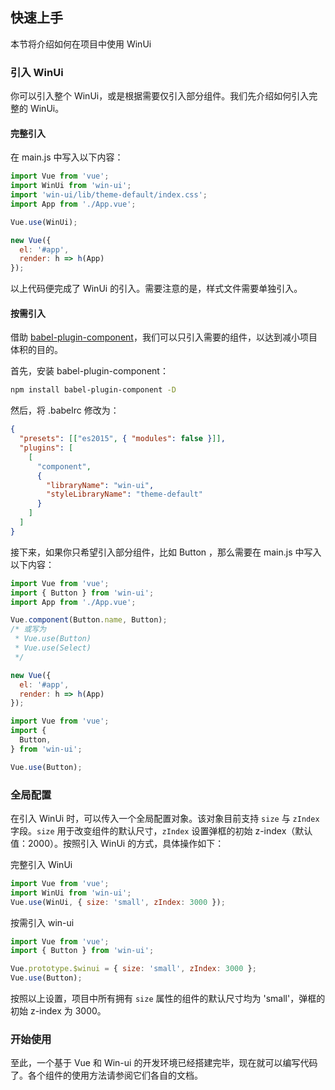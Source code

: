 ## 快速上手

本节将介绍如何在项目中使用 WinUi

### 引入 WinUi

你可以引入整个 WinUi，或是根据需要仅引入部分组件。我们先介绍如何引入完整的 WinUi。

#### 完整引入

在 main.js 中写入以下内容：

```javascript
import Vue from 'vue';
import WinUi from 'win-ui';
import 'win-ui/lib/theme-default/index.css';
import App from './App.vue';

Vue.use(WinUi);

new Vue({
  el: '#app',
  render: h => h(App)
});
```

以上代码便完成了 WinUi 的引入。需要注意的是，样式文件需要单独引入。

#### 按需引入

借助 [babel-plugin-component](https://github.com/QingWei-Li/babel-plugin-component)，我们可以只引入需要的组件，以达到减小项目体积的目的。

首先，安装 babel-plugin-component：

```bash
npm install babel-plugin-component -D
```

然后，将 .babelrc 修改为：

```json
{
  "presets": [["es2015", { "modules": false }]],
  "plugins": [
    [
      "component",
      {
        "libraryName": "win-ui",
        "styleLibraryName": "theme-default"
      }
    ]
  ]
}
```

接下来，如果你只希望引入部分组件，比如 Button ，那么需要在 main.js 中写入以下内容：

```javascript
import Vue from 'vue';
import { Button } from 'win-ui';
import App from './App.vue';

Vue.component(Button.name, Button);
/* 或写为
 * Vue.use(Button)
 * Vue.use(Select)
 */

new Vue({
  el: '#app',
  render: h => h(App)
});
```

```javascript
import Vue from 'vue';
import {
  Button,
} from 'win-ui';

Vue.use(Button);
```

### 全局配置

在引入 WinUi 时，可以传入一个全局配置对象。该对象目前支持 `size` 与 `zIndex` 字段。`size` 用于改变组件的默认尺寸，`zIndex` 设置弹框的初始 z-index（默认值：2000）。按照引入 WinUi 的方式，具体操作如下：

完整引入 WinUi

```js
import Vue from 'vue';
import WinUi from 'win-ui';
Vue.use(WinUi, { size: 'small', zIndex: 3000 });
```

按需引入 win-ui

```js
import Vue from 'vue';
import { Button } from 'win-ui';

Vue.prototype.$winui = { size: 'small', zIndex: 3000 };
Vue.use(Button);
```

按照以上设置，项目中所有拥有 `size` 属性的组件的默认尺寸均为 'small'，弹框的初始 z-index 为 3000。

### 开始使用

至此，一个基于 Vue 和 Win-ui 的开发环境已经搭建完毕，现在就可以编写代码了。各个组件的使用方法请参阅它们各自的文档。

